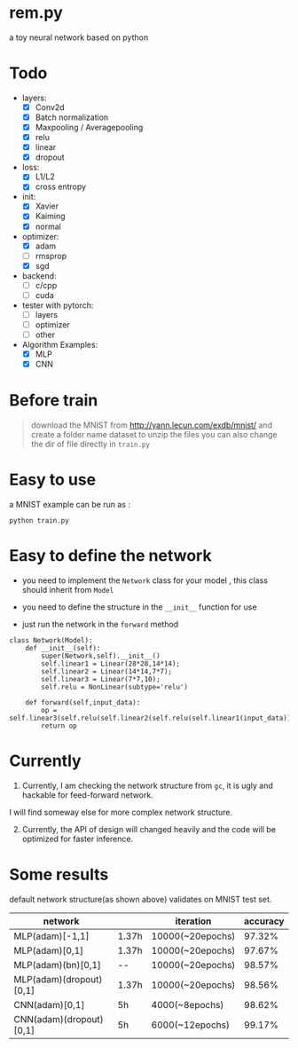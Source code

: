 # rem.py

a toy neural network based on python

# Todo

* layers:
    - [x] Conv2d
    - [x] Batch normalization  
    - [x] Maxpooling / Averagepooling
    - [x] relu
    - [x] linear
    - [x] dropout
    
* loss:
    - [x] L1/L2
    - [x] cross entropy
* init:
    - [x] Xavier
    - [x] Kaiming
    - [x] normal
     
* optimizer:
    - [x] adam
    - [ ] rmsprop
    - [x] sgd
    
* backend:
    - [ ] c/cpp
    - [ ] cuda
    
* tester with pytorch:
    - [ ] layers
    - [ ] optimizer
    - [ ] other

* Algorithm Examples:
    - [x] MLP
    - [x] CNN

# Before train

> download the MNIST from http://yann.lecun.com/exdb/mnist/ and create a folder name dataset to unzip the files
> you can also change the dir of file directly in `train.py`

# Easy to use

a MNIST example can be run as :

```
python train.py
```

# Easy to define the network

* you need to implement the `Network` class for your model , this class should inherit from `Model`

* you need to define the structure in the `__init__` function for use

* just run the network in the `forward` method


```
class Network(Model):
    def __init__(self):
        super(Network,self).__init__()
        self.linear1 = Linear(28*28,14*14);
        self.linear2 = Linear(14*14,7*7);
        self.linear3 = Linear(7*7,10);
        self.relu = NonLinear(subtype='relu')
        
    def forward(self,input_data):
        op = self.linear3(self.relu(self.linear2(self.relu(self.linear1(input_data)))))
        return op

```

# Currently

1. Currently, I am checking the network structure from `gc`, it is ugly and hackable for feed-forward network.

I will find someway else for more complex network structure.

2. Currently, the API of design will changed heavily and the code will be optimized for faster inference. 

# Some results

default network structure(as shown above) validates on MNIST test set.

|network|   |  iteration | accuracy|
|---|----|----| --- |
| MLP(adam)[-1,1] | 1.37h |10000(~20epochs) |  97.32% |
| MLP(adam)[0,1] | 1.37h |10000(~20epochs) | 97.67% |
| MLP(adam)(bn)[0,1] | -- |10000(~20epochs) | 98.57% |
| MLP(adam)(dropout)[0,1] | 1.37h |10000(~20epochs) | 98.56% |
| CNN(adam)[0,1] | 5h |4000(~8epochs) | 98.62% |
| CNN(adam)(dropout)[0,1] | 5h |6000(~12epochs) | 99.17% |

